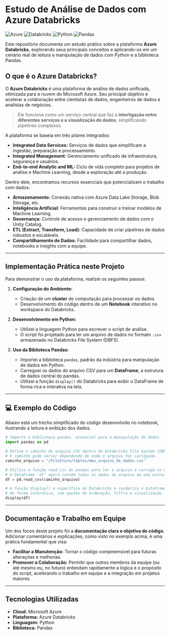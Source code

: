 # Estudo de Análise de Dados com Azure Databricks

![Azure](https://img.shields.io/badge/Azure-0078D4?style=for-the-badge&logo=microsoftazure&logoColor=white)
![Databricks](https://img.shields.io/badge/Databricks-FF3621?style=for-the-badge&logo=databricks&logoColor=white)
![Python](https://img.shields.io/badge/Python-3776AB?style=for-the-badge&logo=python&logoColor=white)
![Pandas](https://img.shields.io/badge/Pandas-150458?style=for-the-badge&logo=pandas&logoColor=white)

Este repositório documenta um estudo prático sobre a plataforma **Azure Databricks**, explorando seus principais conceitos e aplicando-os em um cenário real de leitura e manipulação de dados com Python e a biblioteca Pandas.

##  O que é o Azure Databricks?

O **Azure Databricks** é uma plataforma de análise de dados unificada, otimizada para a nuvem do Microsoft Azure. Seu principal objetivo é acelerar a colaboração entre cientistas de dados, engenheiros de dados e analistas de negócios.

> Ele funciona como um serviço central que faz a **interligação entre diferentes serviços e a visualização de dados**, simplificando pipelines complexos.

A plataforma se baseia em três pilares integrados:
* **Integrated Data Services:** Serviços de dados que simplificam a ingestão, preparação e processamento.
* **Integrated Management:** Gerenciamento unificado de infraestrutura, segurança e usuários.
* **End-to-end Analytic and ML:** Ciclo de vida completo para projetos de análise e Machine Learning, desde a exploração até a produção.

Dentro dele, encontramos recursos essenciais que potencializam o trabalho com dados:
* **Armazenamento:** Conexão nativa com Azure Data Lake Storage, Blob Storage, etc.
*  **Inteligência Artificial:** Ferramentas para construir e treinar modelos de Machine Learning.
*  **Governança:** Controle de acesso e gerenciamento de dados com o Unity Catalog.
*  **ETL (Extract, Transform, Load):** Capacidade de criar pipelines de dados robustos e escaláveis.
* **Compartilhamento de Dados:** Facilidade para compartilhar dados, notebooks e insights com a equipe.

---

##  Implementação Prática neste Projeto

Para demonstrar o uso da plataforma, realizei os seguintes passos:

1.  **Configuração do Ambiente:**
    * Criação de um **cluster** de computação para processar os dados.
    * Desenvolvimento do código dentro de um **Notebook** interativo no workspace do Databricks.

2.  **Desenvolvimento em Python:**
    * Utilizei a linguagem Python para escrever o script de análise.
    * O script foi projetado para ler um arquivo de dados no formato `.csv` armazenado no Databricks File System (DBFS).

3.  **Uso da Biblioteca Pandas:**
    * Importei a biblioteca `pandas`, padrão da indústria para manipulação de dados em Python.
    * Carreguei os dados do arquivo CSV para um **DataFrame**, a estrutura de dados central do pandas.
    * Utilizei a função `display()` do Databricks para exibir o DataFrame de forma rica e interativa na tela.

---

## 💻 Exemplo do Código

Abaixo está um trecho simplificado do código desenvolvido no notebook, ilustrando a leitura e exibição dos dados.

```python
# Importa a biblioteca pandas, essencial para a manipulação de dados
import pandas as pd

# Define o caminho do arquivo CSV dentro do Databricks File System (DBFS)
# O caminho pode variar dependendo de onde o arquivo foi carregado.
caminho_arquivo = "/FileStore/tables/meu_arquivo_de_dados.csv"

# Utiliza a função read_csv do pandas para ler o arquivo e carregá-lo em um DataFrame
# O DataFrame 'df' agora contém todos os dados do arquivo em uma estrutura de tabela
df = pd.read_csv(caminho_arquivo)

# A função display() é específica do Databricks e renderiza o DataFrame
# de forma interativa, com opções de ordenação, filtro e visualização.
display(df)
```

---

## Documentação e Trabalho em Equipe

Um dos focos deste projeto foi a **documentação clara e objetiva do código**. Adicionar comentários e explicações, como visto no exemplo acima, é uma prática fundamental que visa:

* **Facilitar a Manutenção:** Tornar o código compreensível para futuras alterações e melhorias.
* **Promover a Colaboração:** Permitir que outros membros da equipe (ou até mesmo eu, no futuro) entendam rapidamente a lógica e o propósito do script, acelerando o trabalho em equipe e a integração em projetos maiores.

---

## Tecnologias Utilizadas

* **Cloud:** Microsoft Azure
* **Plataforma:** Azure Databricks
* **Linguagem:** Python
* **Biblioteca:** Pandas
